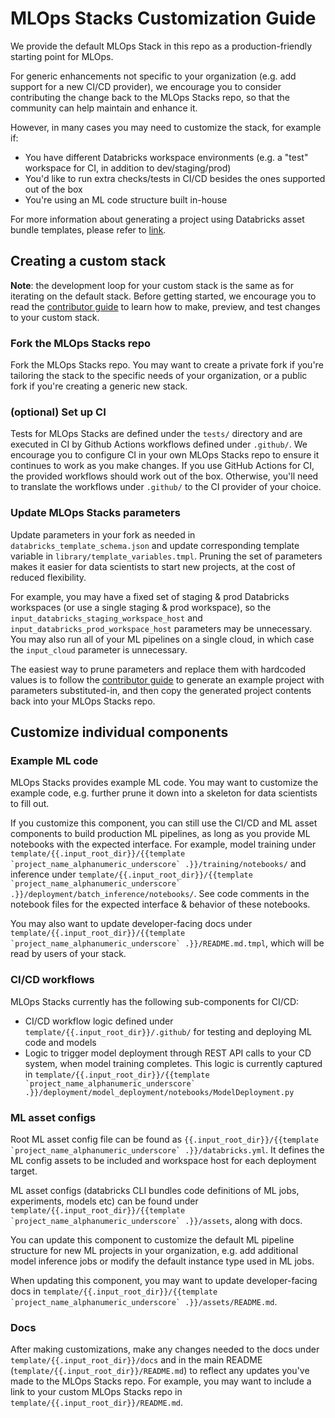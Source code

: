 # MLOps Stacks Customization Guide
We provide the default MLOps Stack in this repo as a production-friendly starting point for MLOps.

For generic enhancements not specific to your organization
(e.g. add support for a new CI/CD provider), we encourage you to consider contributing the
change back to the MLOps Stacks repo, so that the community can help maintain and enhance it.

However, in many cases you may need to customize the stack, for example if:
* You have different Databricks workspace environments (e.g. a "test" workspace for CI, in addition to dev/staging/prod)
* You'd like to run extra checks/tests in CI/CD besides the ones supported out of the box
* You're using an ML code structure built in-house

For more information about generating a project using Databricks asset bundle templates, please refer to [link](https://docs.databricks.com/en/dev-tools/bundles/templates.html).

## Creating a custom stack

**Note**: the development loop for your custom stack is the same as for iterating on the
default stack. Before getting started, we encourage you to read
the [contributor guide](README.md#contributing) to learn how to
make, preview, and test changes to your custom stack.

### Fork the MLOps Stacks repo
Fork the MLOps Stacks repo. You may want to create a private fork if you're tailoring
the stack to the specific needs of your organization, or a public fork if you're creating
a generic new stack.

### (optional) Set up CI
Tests for MLOps Stacks are defined under the `tests/` directory and are
executed in CI by Github Actions workflows defined under `.github/`. We encourage you to configure
CI in your own MLOps Stacks repo to ensure it continues to work as you make changes.
If you use GitHub Actions for CI, the provided workflows should work out of the box.
Otherwise, you'll need to translate the workflows under `.github/` to the CI provider of your
choice.

### Update MLOps Stacks parameters
Update parameters in your fork as needed in `databricks_template_schema.json` and update corresponding template variable in `library/template_variables.tmpl`. Pruning the set of
parameters makes it easier for data scientists to start new projects, at the cost of reduced flexibility.

For example, you may have a fixed set of staging & prod Databricks workspaces (or use a single staging & prod workspace), so the
`input_databricks_staging_workspace_host` and `input_databricks_prod_workspace_host` parameters may be unnecessary. You may
also run all of your ML pipelines on a single cloud, in which case the `input_cloud` parameter is unnecessary.

The easiest way to prune parameters and replace them with hardcoded values is to follow
the [contributor guide](README.md#previewing-changes) to generate an example project with
parameters substituted-in, and then copy the generated project contents back into your MLOps Stacks repo.

## Customize individual components

### Example ML code
MLOps Stacks provides example ML code.
You may want to customize the example code, e.g. further prune it down into a skeleton for data scientists
to fill out.

If you customize this component, you can still use the CI/CD and ML asset components to build production ML pipelines, as long as you provide ML
notebooks with the expected interface. For example, model training under ``template/{{.input_root_dir}}/{{template `project_name_alphanumeric_underscore` .}}/training/notebooks/`` and inference under
``template/{{.input_root_dir}}/{{template `project_name_alphanumeric_underscore` .}}/deployment/batch_inference/notebooks/``. See code comments in the notebook files for the expected interface & behavior of these notebooks.

You may also want to update developer-facing docs under ``template/{{.input_root_dir}}/{{template `project_name_alphanumeric_underscore` .}}/README.md.tmpl``, which will be read by users of your stack.

### CI/CD workflows
MLOps Stacks currently has the following sub-components for CI/CD:
* CI/CD workflow logic defined under `template/{{.input_root_dir}}/.github/` for testing and deploying ML code and models
* Logic to trigger model deployment through REST API calls to your CD system, when model training completes.
  This logic is currently captured in ``template/{{.input_root_dir}}/{{template `project_name_alphanumeric_underscore` .}}/deployment/model_deployment/notebooks/ModelDeployment.py``

### ML asset configs
Root ML asset config file can be found as ``{{.input_root_dir}}/{{template `project_name_alphanumeric_underscore` .}}/databricks.yml``. 
It defines the ML config assets to be included and workspace host for each deployment target.

ML asset configs (databricks CLI bundles code definitions of ML jobs, experiments, models etc) can be found under 
``template/{{.input_root_dir}}/{{template `project_name_alphanumeric_underscore` .}}/assets``, along with docs.

You can update this component to customize the default ML pipeline structure for new ML projects in your organization,
e.g. add additional model inference jobs or modify the default instance type used in ML jobs.

When updating this component, you may want to update developer-facing docs in
``template/{{.input_root_dir}}/{{template `project_name_alphanumeric_underscore` .}}/assets/README.md``.

### Docs
After making customizations, make any changes needed to
the docs under `template/{{.input_root_dir}}/docs` and in the main README
(`template/{{.input_root_dir}}/README.md`) to reflect any updates you've made to the MLOps Stacks repo.
For example, you may want to include a link to your custom MLOps Stacks repo in `template/{{.input_root_dir}}/README.md`.
